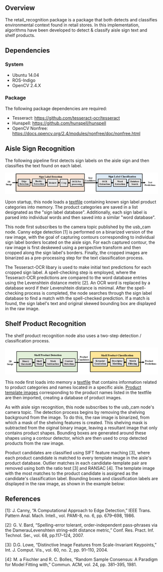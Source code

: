 ## Overview
The retail_recognition package is a package that both detects and classifies environmental context found in retail stores. In this implementation, algorithms have been developed to detect & classify aisle sign text and shelf products.

## Dependencies

### System
- Ubuntu 14.04
- ROS-Indigo
- OpenCV 2.4.X

### Package
The following package dependencies are required:
- Tesseract: https://github.com/tesseract-ocr/tesseract
- Hunspell: https://github.com/hunspell/hunspell
- OpenCV Nonfree: https://docs.opencv.org/2.4/modules/nonfree/doc/nonfree.html

## Aisle Sign Recognition
The following pipeline first detects sign labels on the aisle sign and then classifies the text found on each label.

![alt_text](images/aisle_sign_pipeline.png)


Upon startup, this node loads a [textfile](databases/aisle_signs/sign_label_list1.txt) containing known sign label product categories into memory. The product categories are saved in a list designated as the "sign label database". Additionally, each sign label is parsed into individual words and then saved into a similar "word database".

This node first subscribes to the camera topic published by the usb_cam node. Canny edge detection [1] is performed on a binarized version of the raw image, with the goal of capturing contours corresponding to individual sign label borders located on the aisle sign. For each captured contour, the raw image is first deskewed using a perspective transform and then cropped along the sign label's borders. Finally, the cropped images are binarized as a pre-processing step for the text classification process.

The Tesseract-OCR libary is used to make initial text predictions for each cropped sign label. A spell-checking step is employed, where the Tesseract-OCR predictions are compared to the word database entries using the Levenshtein distance metric [2]. An OCR word is replaced by a database word if their Levenshtein distance is minimal. After the spell-checking process is completed, the node searches through the sign label database to find a match with the spell-checked prediction. If a match is found, the sign label's text and original skewed bounding box are displayed in the raw image.

## Shelf Product Recognition
The shelf product recognition node also uses a two-step detection / classification process.

![alt_text](images/shelf_product_pipeline.png)

This node first loads into memory a [textfile](databases/products/product_list1.txt) that contains information related to product categories and names located in a specific aisle. [Product template images](databases/products/template_images) corresponding to the product names listed in the textfile are then imported, creating a database of product images.

As with aisle sign recognition, this node subscribes to the usb_cam node's camera topic. The detection process begins by removing the shelving background from the image. To do this, the raw image is binarized, from which a mask of the shelving features is created. This shelving mask is subtracted from the oiginal binary image, leaving a resultant image that only contains product shapes. Bounding boxes are generated around these shapes using a contour detector, which are then used to crop detected products from the raw image.

Product candidates are classified using SIFT feature maching [3], where each product candidate is matched to every template image in the aisle's product database. Outlier matches in each candidate-template pair are removed using both the ratio test [3] and RANSAC [4]. The template image with the most matches to the product candidate is assigned as the candidate's classification label. Bounding boxes and classification labels are displayed in the raw image, as shown in the example below:

## References
[1]: J. Canny, “A Computational Approach to Edge Detection,” IEEE Trans. Pattern Anal. Mach. Intell., vol. PAMI-8, no. 6, pp. 679–698, 1986.

[2]: G. V. Bard, “Spelling-error tolerant, order-independent pass-phrases via the DamerauLevenshtein string-edit distance metric,” Conf. Res. Pract. Inf. Technol. Ser., vol. 68, pp.117–124, 2007.

[3]: D.G. Lowe, “Distinctive Image Features from Scale-Invariant Keypoints,” Int. J. Comput. Vis., vol. 60, no. 2, pp. 91–110, 2004.

[4]: M. a Fischler and R. C. Bolles, “Random Sample Consensus: A Paradigm for Model Fitting with,” Commun. ACM, vol. 24, pp. 381–395, 1981.  


